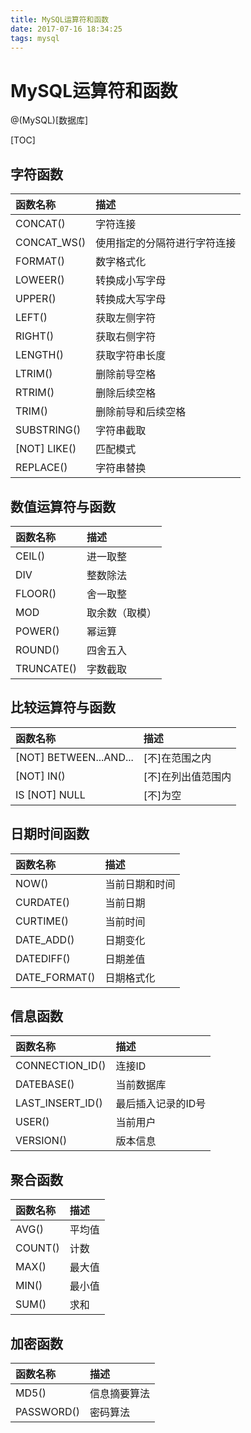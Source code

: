 ```yaml
---
title: MySQL运算符和函数
date: 2017-07-16 18:34:25
tags: mysql
---
```


# MySQL运算符和函数

@(MySQL)[数据库]

[TOC]

## 字符函数

| 函数名称	|     描述|
| :-------- | :--------|
|CONCAT()|字符连接|
|CONCAT_WS()|使用指定的分隔符进行字符连接|
|FORMAT()|数字格式化|
|LOWEER()|转换成小写字母|
|UPPER()|转换成大写字母|
|LEFT()|获取左侧字符|
|RIGHT()|获取右侧字符|
|LENGTH()|获取字符串长度|
|LTRIM()|删除前导空格|
|RTRIM()|删除后续空格|
|TRIM()|删除前导和后续空格|
|SUBSTRING()|字符串截取|
|[NOT] LIKE()|匹配模式|
|REPLACE()|字符串替换|

## 数值运算符与函数

| 函数名称	|     描述|
| :-------- | :--------|
|CEIL()|进一取整|
|DIV|整数除法|
|FLOOR()|舍一取整|
|MOD|取余数（取模）|
|POWER()|幂运算|
|ROUND()|四舍五入|
|TRUNCATE()|字数截取|

## 比较运算符与函数

| 函数名称	|     描述|
| :-------- | :--------|
|[NOT] BETWEEN...AND...|[不]在范围之内|
|[NOT] IN()|[不]在列出值范围内|
|IS [NOT] NULL|[不]为空|

## 日期时间函数

| 函数名称	|     描述|
| :-------- | :--------|
|NOW()|当前日期和时间|
|CURDATE()|当前日期|
|CURTIME()|当前时间|
|DATE_ADD()|日期变化|
|DATEDIFF()|日期差值|
|DATE_FORMAT()|日期格式化|

## 信息函数

| 函数名称	|     描述|
| :-------- | :--------|
|CONNECTION_ID()|连接ID|
|DATEBASE()|当前数据库|
|LAST_INSERT_ID()|最后插入记录的ID号|
|USER()|当前用户|
|VERSION()|版本信息|

## 聚合函数

| 函数名称	|     描述|
| :-------- | :--------|
|AVG()|平均值|
|COUNT()|计数|
|MAX()|最大值|
|MIN()|最小值|
|SUM()|求和|

## 加密函数

| 函数名称	|     描述|
| :-------- | :--------|
|MD5()|信息摘要算法|
|PASSWORD()|密码算法|
